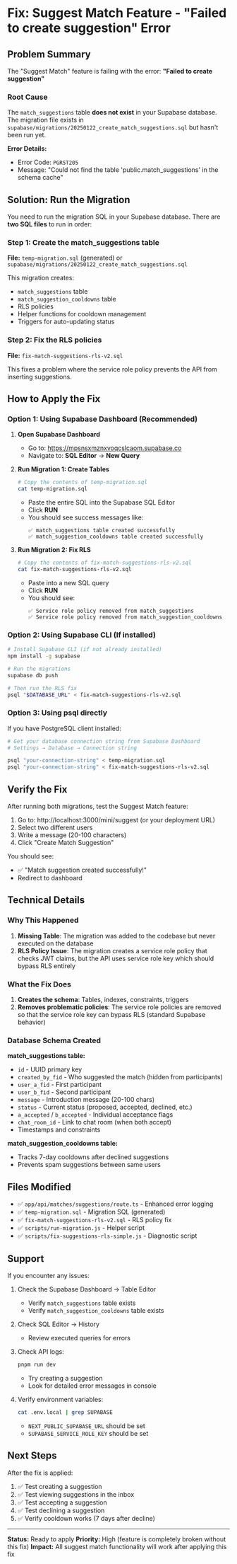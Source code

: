 # Fix: Suggest Match Feature - "Failed to create suggestion" Error

## Problem Summary

The "Suggest Match" feature is failing with the error: **"Failed to create suggestion"**

### Root Cause
The `match_suggestions` table **does not exist** in your Supabase database. The migration file exists in `supabase/migrations/20250122_create_match_suggestions.sql` but hasn't been run yet.

**Error Details:**
- Error Code: `PGRST205`
- Message: "Could not find the table 'public.match_suggestions' in the schema cache"

## Solution: Run the Migration

You need to run the migration SQL in your Supabase database. There are **two SQL files** to run in order:

### Step 1: Create the match_suggestions table

**File:** `temp-migration.sql` (generated) or `supabase/migrations/20250122_create_match_suggestions.sql`

This migration creates:
- `match_suggestions` table
- `match_suggestion_cooldowns` table
- RLS policies
- Helper functions for cooldown management
- Triggers for auto-updating status

### Step 2: Fix the RLS policies

**File:** `fix-match-suggestions-rls-v2.sql`

This fixes a problem where the service role policy prevents the API from inserting suggestions.

## How to Apply the Fix

### Option 1: Using Supabase Dashboard (Recommended)

1. **Open Supabase Dashboard**
   - Go to: https://mpsnsxmznxvoqcslcaom.supabase.co
   - Navigate to: **SQL Editor** → **New Query**

2. **Run Migration 1: Create Tables**
   ```bash
   # Copy the contents of temp-migration.sql
   cat temp-migration.sql
   ```
   - Paste the entire SQL into the Supabase SQL Editor
   - Click **RUN**
   - You should see success messages like:
     ```
     ✅ match_suggestions table created successfully
     ✅ match_suggestion_cooldowns table created successfully
     ```

3. **Run Migration 2: Fix RLS**
   ```bash
   # Copy the contents of fix-match-suggestions-rls-v2.sql
   cat fix-match-suggestions-rls-v2.sql
   ```
   - Paste into a new SQL query
   - Click **RUN**
   - You should see:
     ```
     ✅ Service role policy removed from match_suggestions
     ✅ Service role policy removed from match_suggestion_cooldowns
     ```

### Option 2: Using Supabase CLI (If installed)

```bash
# Install Supabase CLI (if not already installed)
npm install -g supabase

# Run the migrations
supabase db push

# Then run the RLS fix
psql "$DATABASE_URL" < fix-match-suggestions-rls-v2.sql
```

### Option 3: Using psql directly

If you have PostgreSQL client installed:

```bash
# Get your database connection string from Supabase Dashboard
# Settings → Database → Connection string

psql "your-connection-string" < temp-migration.sql
psql "your-connection-string" < fix-match-suggestions-rls-v2.sql
```

## Verify the Fix

After running both migrations, test the Suggest Match feature:

1. Go to: http://localhost:3000/mini/suggest (or your deployment URL)
2. Select two different users
3. Write a message (20-100 characters)
4. Click "Create Match Suggestion"

You should see:
- ✅ "Match suggestion created successfully!"
- Redirect to dashboard

## Technical Details

### Why This Happened

1. **Missing Table**: The migration was added to the codebase but never executed on the database
2. **RLS Policy Issue**: The migration creates a service role policy that checks JWT claims, but the API uses service role key which should bypass RLS entirely

### What the Fix Does

1. **Creates the schema**: Tables, indexes, constraints, triggers
2. **Removes problematic policies**: The service role policies are removed so that the service role key can bypass RLS (standard Supabase behavior)

### Database Schema Created

**match_suggestions table:**
- `id` - UUID primary key
- `created_by_fid` - Who suggested the match (hidden from participants)
- `user_a_fid` - First participant
- `user_b_fid` - Second participant
- `message` - Introduction message (20-100 chars)
- `status` - Current status (proposed, accepted, declined, etc.)
- `a_accepted` / `b_accepted` - Individual acceptance flags
- `chat_room_id` - Link to chat room (when both accept)
- Timestamps and constraints

**match_suggestion_cooldowns table:**
- Tracks 7-day cooldowns after declined suggestions
- Prevents spam suggestions between same users

## Files Modified

- ✅ `app/api/matches/suggestions/route.ts` - Enhanced error logging
- ✅ `temp-migration.sql` - Migration SQL (generated)
- ✅ `fix-match-suggestions-rls-v2.sql` - RLS policy fix
- ✅ `scripts/run-migration.js` - Helper script
- ✅ `scripts/fix-suggestions-rls-simple.js` - Diagnostic script

## Support

If you encounter any issues:

1. Check the Supabase Dashboard → Table Editor
   - Verify `match_suggestions` table exists
   - Verify `match_suggestion_cooldowns` table exists

2. Check SQL Editor → History
   - Review executed queries for errors

3. Check API logs:
   ```bash
   pnpm run dev
   ```
   - Try creating a suggestion
   - Look for detailed error messages in console

4. Verify environment variables:
   ```bash
   cat .env.local | grep SUPABASE
   ```
   - `NEXT_PUBLIC_SUPABASE_URL` should be set
   - `SUPABASE_SERVICE_ROLE_KEY` should be set

## Next Steps

After the fix is applied:

1. ✅ Test creating a suggestion
2. ✅ Test viewing suggestions in the inbox
3. ✅ Test accepting a suggestion
4. ✅ Test declining a suggestion
5. ✅ Verify cooldown works (7 days after decline)

---

**Status:** Ready to apply
**Priority:** High (feature is completely broken without this fix)
**Impact:** All suggest match functionality will work after applying this fix

